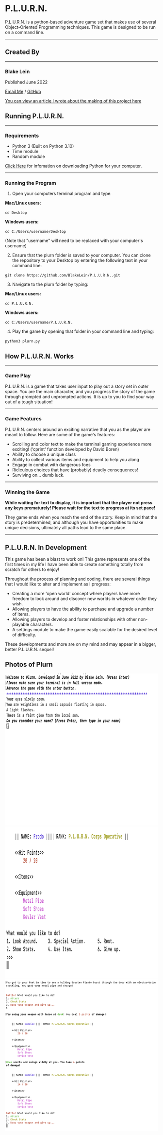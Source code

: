 # **P.L.U.R.N.**

P.L.U.R.N. is a python-based adventure game set that makes use of several Object-Oriented Programming techniques. This game is designed to be run on a command line.

---

## **Created By**

---

### Blake Lein

Published June 2022

[Email Me](blake.lein@gmail.com) / [GitHub](https://github.com/BlakeLein/P.L.U.R.N.)

[You can view an article I wrote about the making of this project here](https://medium.com/@blake.lein/p-l-u-r-n-ing-to-fly-3ab879e299a1)

## Running P.L.U.R.N.

---

### **Requirements**

- Python 3 (Built on Python 3.10)
- Time module
- Random module

[Click Here](https://realpython.com/installing-python/#how-to-install-from-homebrew) for infomation on downloading Python for your computer.

---

### **Running the Program**

1. Open your computers terminal program and type:

**Mac/Linux users:**

`cd Desktop`

**Windows users:**

`cd C:/Users/username/Desktop`

(Note that "username" will need to be replaced with your computer's username)

2. Ensure that the plurn folder is saved to your computer. You can clone the repository to your Desktop by entering the following text in your command line:

`git clone https://github.com/BlakeLein/P.L.U.R.N..git`

3. Navigate to the plurn folder by typing:

**Mac/Linux users:**

`cd P.L.U.R.N.`

**Windows users:**

`cd C:/Users/username/P.L.U.R.N.`

4. Play the game by opening that folder in your command line and typing:

`python3 plurn.py`

## How P.L.U.R.N. Works

---

### Game Play

P.L.U.R.N. is a game that takes user input to play out a story set in outer space. You are the main character, and you progress the story of the game through prompted and unprompted actions. It is up to you to find your way out of a tough situation!

---

### Game Features

P.L.U.R.N. centers around an exciting narrative that you as the player are meant to follow. Here are some of the game's features:

- Scrolling and color text to make the terminal gaming experience more exciting! ('cprint' function developed by David Boren)
- Ability to choose a unique class
- Ability to collect various items and equipment to help you along
- Engage in combat with dangerous foes
- Ridiculous choices that have (probably) deadly consequences!
- Surviving on... dumb luck.

---

### Winning the Game

**While waiting for text to display, it is important that the player not press any keys prematurely! Please wait for the text to progress at its set pace!**

They game ends when you reach the end of the story. Keep in mind that the story is predetermined, and although you have opportunities to make unique decisions, ultimately all paths lead to the same place.

---

## P.L.U.R.N. In Development

This game has been a blast to work on! This game represents one of the first times in my life I have been able to create something totally from scratch for others to enjoy!

Throughout the process of planning and coding, there are several things that I would like to alter and implement as I progress:

- Creating a more 'open world' concept where players have more freedom to look around and discover new worlds in whatever order they wish.
- Allowing players to have the ability to purchase and upgrade a number of items.
- Allowing players to develop and foster relationships with other non-playable characters.
- A settings module to make the game easily scalable for the desired level of difficulty.

These developments and more are on my mind and may appear in a bigger, better P.L.U.R.N. sequel!

## Photos of Plurn

<img src="images/open.png"
alt="Opening Narration"
width="700" height="500"
/>
<img src="images/menu.png"
alt="Stats Menu"
width="700" height="500"
/>
<img src="images/battle.png"
alt="Battle Menu"
width="700" height="500"
/>
